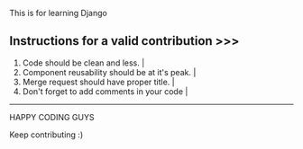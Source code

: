 This is for learning Django




Instructions for a valid contribution >>>
----------------------------------------------------------
1. Code should be clean and less.                         |
2. Component reusability should be at it's peak.          |
3. Merge request should have proper title.                |
3. Don't forget to add comments in your code              |
----------------------------------------------------------


HAPPY CODING GUYS 

Keep contributing :)
